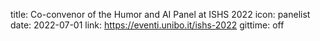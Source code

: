title: Co-convenor of the Humor and AI Panel at ISHS 2022
icon: panelist
date: 2022-07-01
link: https://eventi.unibo.it/ishs-2022
gittime: off
